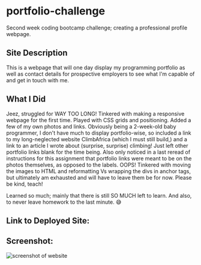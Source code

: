 # portfolio-challenge

Second week coding bootcamp challenge; creating a professional profile webpage.

## Site Description

This is a webpage that will one day display my programming portfolio as well as contact details for prospective employers to see what I'm capable of and get in touch with me.

## What I Did

Jeez, struggled for WAY TOO LONG! Tinkered with making a responsive webpage for the first time. Played with CSS grids and positioning. Added a few of my own photos and links. Obviously being a 2-week-old baby programmer, I don't have much to display portfolio-wise, so included a link to my long-neglected website ClimbAfrica (which I must still build,) and a link to an article I wrote about (surprise, surprise) climbing! Just left other portfolio links blank for the time being. Also only noticed in a last reread of instructions for this assignment that portfolio links were meant to be on the photos themselves, as opposed to the labels. OOPS! Tinkered with moving the images to HTML and reformatting Vs wrapping the divs in anchor tags, but ultimately am exhausted and will have to leave them be for now. Please be kind, teach!

Learned so much; mainly that there is still SO MUCH left to learn. And also, to never leave homework to the last minute. 😅

## Link to Deployed Site:

## Screenshot:

![screenshot of website](./images/screenshot.png)